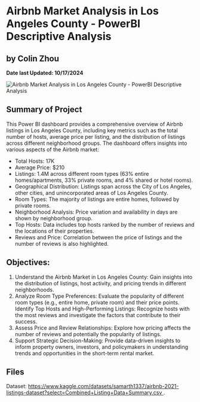 # Airbnb Market Analysis in Los Angeles County - PowerBI Descriptive Analysis

## by Colin Zhou

**Date last Updated: 10/17/2024**

![Airbnb Market Analysis in Los Angeles County - PowerBI Descriptive Analysis](https://private-user-images.githubusercontent.com/125409693/377650294-fdce4a35-d3ad-4bbf-a6ff-95bd081829a6.png?jwt=eyJhbGciOiJIUzI1NiIsInR5cCI6IkpXVCJ9.eyJpc3MiOiJnaXRodWIuY29tIiwiYXVkIjoicmF3LmdpdGh1YnVzZXJjb250ZW50LmNvbSIsImtleSI6ImtleTUiLCJleHAiOjE3MjkyMDQxMzksIm5iZiI6MTcyOTIwMzgzOSwicGF0aCI6Ii8xMjU0MDk2OTMvMzc3NjUwMjk0LWZkY2U0YTM1LWQzYWQtNGJiZi1hNmZmLTk1YmQwODE4MjlhNi5wbmc_WC1BbXotQWxnb3JpdGhtPUFXUzQtSE1BQy1TSEEyNTYmWC1BbXotQ3JlZGVudGlhbD1BS0lBVkNPRFlMU0E1M1BRSzRaQSUyRjIwMjQxMDE3JTJGdXMtZWFzdC0xJTJGczMlMkZhd3M0X3JlcXVlc3QmWC1BbXotRGF0ZT0yMDI0MTAxN1QyMjIzNTlaJlgtQW16LUV4cGlyZXM9MzAwJlgtQW16LVNpZ25hdHVyZT1jMDc4NjZlODU3Y2Y1NDJkNjZhNjcyZTU2MjQ2MGU3YjJlZTFlYWE2OTMxOWM1YWUyMDk1NGFiNzQwZWZjZDkzJlgtQW16LVNpZ25lZEhlYWRlcnM9aG9zdCJ9.gZ3XJQQNMf7Q6oO4TlDANsCuHw3Xz-3jnOrGvfB6_30)


## Summary of Project
This Power BI dashboard provides a comprehensive overview of Airbnb listings in Los Angeles County, including key metrics such as the total number of hosts, average price per listing, and the distribution of listings across different neighborhood groups. The dashboard offers insights into various aspects of the Airbnb market:

- Total Hosts: 17K
- Average Price: $210
- Listings: 1.4M across different room types (63% entire homes/apartments, 33% private rooms, and 4% shared or hotel rooms).
- Geographical Distribution: Listings span across the City of Los Angeles, other cities, and unincorporated areas of Los Angeles County.
- Room Types: The majority of listings are entire homes, followed by private rooms.
- Neighborhood Analysis: Price variation and availability in days are shown by neighborhood group.
- Top Hosts: Data includes top hosts ranked by the number of reviews and the locations of their properties.
- Reviews and Price: Correlation between the price of listings and the number of reviews is also highlighted.

## Objectives:
1. Understand the Airbnb Market in Los Angeles County: Gain insights into the distribution of listings, host activity, and pricing trends in different neighborhoods.
2. Analyze Room Type Preferences: Evaluate the popularity of different room types (e.g., entire home, private room) and their price points.
Identify Top Hosts and High-Performing Listings: Recognize hosts with the most reviews and investigate the factors that contribute to their success.
3. Assess Price and Review Relationships: Explore how pricing affects the number of reviews and potentially the popularity of listings.
4. Support Strategic Decision-Making: Provide data-driven insights to inform property owners, investors, and policymakers in understanding trends and opportunities in the short-term rental market.

## Files
Dataset: [https://www.kaggle.com/datasets/samarth1337/airbnb-2021-listings-dataset?select=Combined+Listing+Data+Summary.csv
](https://www.kaggle.com/datasets/samarth1337/airbnb-2021-listings-dataset?select=Combined+Listing+Data+Summary.csv
).
